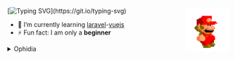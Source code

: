 <!-- <h1 align='center'>Greetings!!! <img src="https://user-images.githubusercontent.com/1303154/88677602-1635ba80-d120-11ea-84d8-d263ba5fc3c0.gif" width="28px" alt="hi"> <img src="http://rubentd.com/img/banana.gif" width="28px" alt="GIF" /> </h1> -->
<!-- ### Hi there <img src="https://user-images.githubusercontent.com/1303154/88677602-1635ba80-d120-11ea-84d8-d263ba5fc3c0.gif" width="28px" alt="hi"> <img src="http://rubentd.com/img/banana.gif" width="28px" alt="GIF" /> -->
<img align='right' width='98' height='100' src='https://github.com/mkjdy/mkjdy/blob/main/mario_giphy.gif' alt='Mark Yd⁽⁷⁾' title='Hey, Keep Going'></img>
[![Typing SVG](https://readme-typing-svg.herokuapp.com/?color=727E8A&vCenter=true&lines=Greetings...;I'm+Mark+Yd⁽⁷⁾;Welcome+to+my+profile;Print('Hi');End...)](https://git.io/typing-svg)
- 🌱 I’m currently learning [laravel](https://laravel.com/)-[vuejs](https://vuejs.org/)
- ⚡ Fun fact: I am only a __beginner__

<details>
  <summary>Ophidia</summary>
  
  ![snake gif](https://github.com/mkjdy/mkjdy/blob/output/github-contribution-grid-snake.gif)
</details>

<!-- <details>
  <summary>More</summary>
  <pre>
    ┌──┤ OTHER ├─────────▰▰▰
    │
    ├─◈ <a href="https://ph.linkedin.com/in/mark-dy-53579a146">LinkedIn</a>
    ├─◈ <a href="https://profile.codersrank.io/user/mkjdy">CodersRank</a>
    │
    └───────────────────────────────▰▰▰
    ┌──┤ LANGUAGE ├─────────▰▰▰
    │
    ├─◈ <a href="https://ph.linkedin.com/in/mark-dy-53579a146">PHP</a>
    ├─◈ <a href="https://profile.codersrank.io/user/mkjdy">Javascript</a>
    ├─◈ <a href="https://profile.codersrank.io/user/mkjdy">VB.net</a>
    │
    └───────────────────────────────▰▰▰
  </pre> -->
</details>
<!-- <img src="https://images-wixmp-ed30a86b8c4ca887773594c2.wixmp.com/f/dee38e10-db68-462d-9df7-46b87d4c7876/ddwtlxw-b6c476dd-ca5c-443f-8594-54734be8c4d5.gif?token=eyJ0eXAiOiJKV1QiLCJhbGciOiJIUzI1NiJ9.eyJzdWIiOiJ1cm46YXBwOjdlMGQxODg5ODIyNjQzNzNhNWYwZDQxNWVhMGQyNmUwIiwiaXNzIjoidXJuOmFwcDo3ZTBkMTg4OTgyMjY0MzczYTVmMGQ0MTVlYTBkMjZlMCIsIm9iaiI6W1t7InBhdGgiOiJcL2ZcL2RlZTM4ZTEwLWRiNjgtNDYyZC05ZGY3LTQ2Yjg3ZDRjNzg3NlwvZGR3dGx4dy1iNmM0NzZkZC1jYTVjLTQ0M2YtODU5NC01NDczNGJlOGM0ZDUuZ2lmIn1dXSwiYXVkIjpbInVybjpzZXJ2aWNlOmZpbGUuZG93bmxvYWQiXX0.a1cagizvpgBuaVipBQrHgVMQ65MG0qBeDOhYgteTpMM" width="40px" alt="GIF" />
 -->
<!-- ### Tech skills - current year -->
<!-- kbd = border for image -->
<!-- <kbd> -->
<!-- </kbd> -->
<!-- **Tech Skills - Current Year** -->
<!-- <img src="https://cr-skills-chart-widget.azurewebsites.net/api/api?username=mkjdy&width=1368&bg=rgba(255,255,255,0.5)&padding=0" height="300px"/> -->
<!-- [![C](https://cr-skills-chart-widget.azurewebsites.net/api/api?username=mkjdy&show-other-skills=true&width=1368&bg=rgba(255,255,255,0.5))](https://profile.codersrank.io/user/mkjdy/ "CodersRank Tech Skills Chart Widget - Current Year")
**Technologies:**

![PHP](https://img.shields.io/badge/-PHP-blue?style=plastic&logo=php&logoColor=fff)
[![JavaScript](https://img.shields.io/badge/-JavaScript-blue?style=plastic&logo=JavaScript&logoColor=fff)](https://github.com/mkjdy?tab=repositories&q=&type=&language=javascript)
![CSS](https://img.shields.io/badge/-CSS-blue?style=plastic&logo=css3&logoColor=fff)
![VBNET](https://img.shields.io/badge/-VB.NET-blue?style=plastic&logo=VisualStudio&logoColor=fff)
![MySql](https://img.shields.io/badge/-MySql-blue?style=plastic&logo=MySQL&logoColor=fff)

**Stay in touch:**

[![LinkedIn](https://img.shields.io/badge/-LinkedIn-blue?style=plastic&logo=LinkedIn&logoColor=fff)](https://ph.linkedin.com/in/mark-dy-53579a146 "@markdy")
[![Gmail](https://img.shields.io/badge/-Email-blue?style=plastic&logo=Gmail&logoColor=fff)](https://gmail.com/markdy61 "@markdy61") -->
<!--<img src="https://cr-ss-service.azurewebsites.net/api/ScreenShot?widget=summary&username=mkjdy&show-avatar=true&style=--border-radius:10px"/>-->

<!--![Alt Text](http://rubentd.com/img/banana.gif)-->

<!--
**mkjdy/mkjdy** is a ✨ _special_ ✨ repository because its `README.md` (this file) appears on your GitHub profile.

Here are some ideas to get you started:

- 🔭 I’m currently working on ...
- 🌱 I’m currently learning ...
- 👯 I’m looking to collaborate on ...
- 🤔 I’m looking for help with ...
- 💬 Ask me about ...
- 📫 How to reach me: ...
- 😄 Pronouns: ...
- ⚡ Fun fact: ...
-->

<!-- reference
https://shields.io/
https://github.com/AlvaroIsrael
https://github.com/DenverCoder1/readme-typing-svg
[![Typing SVG](https://readme-typing-svg.herokuapp.com/?color=727E8A&vCenter=true&lines=Greetings!!!;I'am+Mark+Dy;To+View+More+Please+Visit+My+LinkIn.;...End)](https://git.io/typing-svg)
 -->
